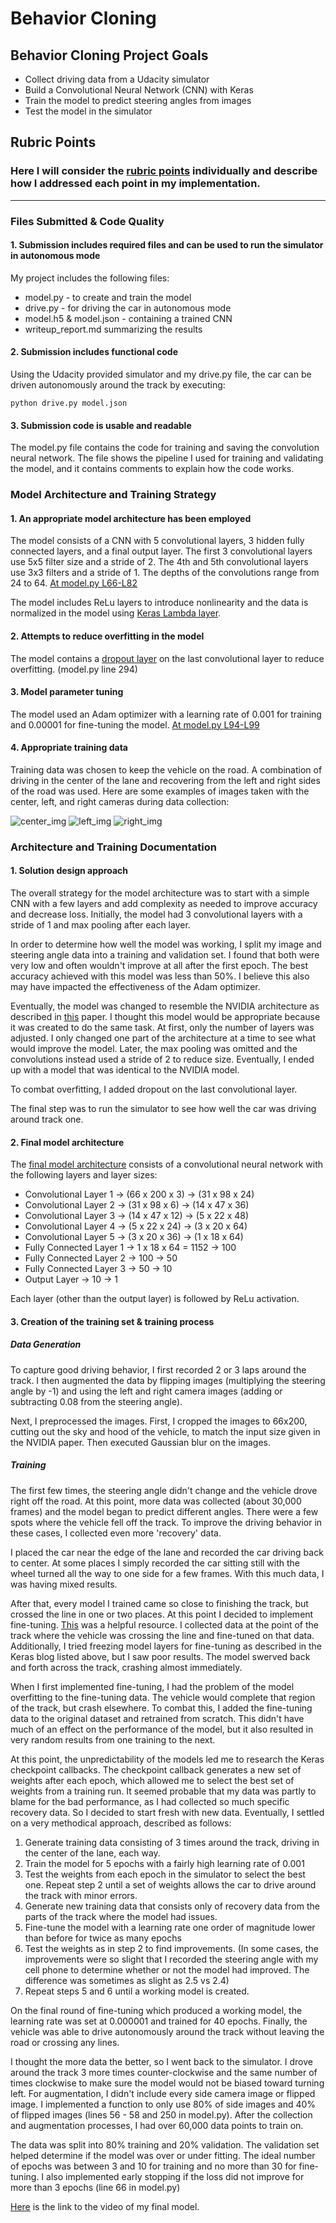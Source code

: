 # Behavior Cloning
## Behavior Cloning Project Goals
* Collect driving data from a Udacity simulator
* Build a Convolutional Neural Network (CNN) with Keras
* Train the model to predict steering angles from images
* Test the model in the simulator

## Rubric Points 
### Here I will consider the [rubric points](https://review.udacity.com/#!/rubrics/432/view) individually and describe how I addressed each point in my implementation. 
----------------------------------------------------------------------------
### Files Submitted & Code Quality
#### 1. Submission includes required files and can be used to run the simulator in autonomous mode

My project includes the following files:
* model.py - to create and train the model
* drive.py - for driving the car in autonomous mode
* model.h5 & model.json - containing a trained CNN
* writeup\_report.md summarizing the results

#### 2. Submission includes functional code

Using the Udacity provided simulator and my drive.py file, the car can be driven autonomously around the track by executing:

```
python drive.py model.json
```
#### 3. Submission code is usable and readable

The model.py file contains the code for training and saving the convolution neural network. The file shows the pipeline I used for training and validating the model, and it contains comments to explain how the code works.

### Model Architecture and Training Strategy
#### 1. An appropriate model architecture has been employed

The model consists of a CNN with 5 convolutional layers, 3 hidden fully connected layers, and a final output layer. The first 3 convolutional layers use 5x5 filter size and a stride of 2. The 4th and 5th convolutional layers use 3x3 filters and a stride of 1. The depths of the convolutions range from 24 to 64. [At model.py L66-L82](https://github.com/CassLamendola/behavior-cloning/blob/master/model.py#L66-L82)

The model includes ReLu layers to introduce nonlinearity and the data is normalized in the model using [Keras Lambda layer](https://github.com/CassLamendola/behavior-cloning/blob/master/model.py#L258). 

#### 2. Attempts to reduce overfitting in the model

The model contains a [dropout layer](https://github.com/CassLamendola/behavior-cloning/blob/master/model.py#L292) on the last convolutional layer to reduce overfitting. (model.py line 294)

#### 3. Model parameter tuning

The model used an Adam optimizer with a learning rate of 0.001 for training and 0.00001 for fine-tuning the model. [At model.py L94-L99](https://github.com/CassLamendola/behavior-cloning/blob/master/model.py#L94-L99)

#### 4. Appropriate training data

Training data was chosen to keep the vehicle on the road. A combination of driving in the center of the lane and recovering from the left and right sides of the road was used. Here are some examples of images taken with the center, left, and right cameras during data collection:

![center_img](center_2017_02_07_00_56_04_569.jpg)
![left_img](left_2017_02_07_00_56_04_569.jpg)
![right_img](right_2017_02_07_00_56_04_569.jpg)

### Architecture and Training Documentation
#### 1. Solution design approach

The overall strategy for the model architecture was to start with a simple CNN with a few layers and add complexity as needed to improve accuracy and decrease loss. Initially, the model had 3 convolutional layers with a stride of 1 and max pooling after each layer.

In order to determine how well the model was working, I split my image and steering angle data into a training and validation set. I found that both were very low and often wouldn't improve at all after the first epoch. The best accuracy achieved with this model was less than 50%. I believe this also may have impacted the effectiveness of the Adam optimizer.

Eventually, the model was changed to resemble the NVIDIA architecture as described in [this](https://images.nvidia.com/content/tegra/automotive/images/2016/solutions/pdf/end-to-end-dl-using-px.pdf) paper. I thought this model would be appropriate because it was created to do the same task. At first, only the number of layers was adjusted. I only changed one part of the architecture at a time to see what would improve the model. Later, the max pooling was omitted and the convolutions instead used a stride of 2 to reduce size. Eventually, I ended up with a model that was identical to the NVIDIA model.

To combat overfitting, I added dropout on the last convolutional layer.

The final step was to run the simulator to see how well the car was driving around track one.

#### 2. Final model architecture

The [final model architecture](https://github.com/CassLamendola/behavior-cloning/blob/master/model.py#L255-L310) consists of a convolutional neural network with the following layers and layer sizes:

* Convolutional Layer 1 -> (66 x 200 x 3) -> (31 x 98 x 24)
* Convolutional Layer 2 -> (31 x 98 x 6) -> (14 x 47 x 36)
* Convolutional Layer 3 -> (14 x 47 x 12) -> (5 x 22 x 48)
* Convolutional Layer 4 -> (5 x 22 x 24) -> (3 x 20 x 64)
* Convolutional Layer 5 -> (3 x 20 x 36) -> (1 x 18 x 64)
* Fully Connected Layer 1 -> 1 x 18 x 64 = 1152 -> 100
* Fully Connected Layer 2 -> 100 -> 50
* Fully Connected Layer 3 -> 50 -> 10
* Output Layer -> 10 -> 1

Each layer (other than the output layer) is followed by ReLu activation.

#### 3. Creation of the training set & training process

##### Data Generation

To capture good driving behavior, I first recorded 2 or 3 laps around the track. I then augmented the data by flipping images (multiplying the steering angle by -1) and using the left and right camera images (adding or subtracting 0.08 from the steering angle). 

Next, I preprocessed the images. First, I cropped the images to 66x200, cutting out the sky and hood of the vehicle, to match the input size given in the NVIDIA paper. Then executed Gaussian blur on the images.

##### Training

The first few times, the steering angle didn't change and the vehicle drove right off the road. At this point, more data was collected (about 30,000 frames) and the model began to predict different angles. There were a few spots where the vehicle fell off the track. To improve the driving behavior in these cases, I collected even more 'recovery' data.

I placed the car near the edge of the lane and recorded the car driving back to center. At some places I simply recorded the car sitting still with the wheel turned all the way to one side for a few frames. With this much data, I was having mixed results.

After that, every model I trained came so close to finishing the track, but crossed the line in one or two places. At this point I decided to implement fine-tuning. [This](https://blog.keras.io/building-powerful-image-classification-models-using-very-little-data.html) was a helpful resource. I collected data at the point of the track where the vehicle was crossing the line and fine-tuned on that data. Additionally, I tried freezing model layers for fine-tuning as described in the Keras blog listed above, but I saw poor results. The model swerved back and forth across the track, crashing almost immediately.

When I first implemented fine-tuning, I had the problem of the model overfitting to the fine-tuning data. The vehicle would complete that region of the track, but crash elsewhere. To combat this, I added the fine-tuning data to the original dataset and retrained from scratch. This didn't have much of an effect on the performance of the model, but it also resulted in very random results from one training to the next. 

At this point, the unpredictability of the models led me to research the Keras checkpoint callbacks. The checkpoint callback generates a new set of weights after each epoch, which allowed me to select the best set of weights from a training run. It seemed probable that my data was partly to blame for the bad performance, as I had collected so much specific recovery data. So I decided to start fresh with new data. Eventually, I settled on a very methodical approach, described as follows:

1. Generate training data consisting of 3 times around the track, driving in the center of the lane, each way.
2. Train the model for 5 epochs with a fairly high learning rate of 0.001
3. Test the weights from each epoch in the simulator to select the best one. Repeat step 2 until a set of weights allows the car to drive around the track with minor errors.
4. Generate new training data that consists only of recovery data from the parts of the track where the model had issues.
5. Fine-tune the model with a learning rate one order of magnitude lower than before for twice as many epochs
6. Test the weights as in step 2 to find improvements. (In some cases, the improvements were so slight that I recorded the steering angle with my cell phone to determine whether or not the model had improved. The difference was sometimes as slight as 2.5 vs 2.4)
7. Repeat steps 5 and 6 until a working model is created.

On the final round of fine-tuning which produced a working model, the learning rate was set at 0.000001 and trained for 40 epochs. Finally, the vehicle was able to drive autonomously around the track without leaving the road or crossing any lines.

I thought the more data the better, so I went back to the simulator. I drove around the track 3 more times counter-clockwise and the same number of times clockwise to make sure the model would not be biased toward turning left. For augmentation, I didn't include every side camera image or flipped image. I implemented a function to only use 80% of side images and 40% of flipped images (lines 56 - 58 and 250 in model.py). After the collection and augmentation processes, I had over 60,000 data points to train on.

The data was split into 80% training and 20% validation. The validation set helped determine if the model was over or under fitting. The ideal number of epochs was between 3 and 10 for training and no more than 30 for fine-tuning. I also implemented early stopping if the loss did not improve for more than 3 epochs (line 66 in model.py)

[Here](https://vimeo.com/205326783) is the link to the video of my final model.
